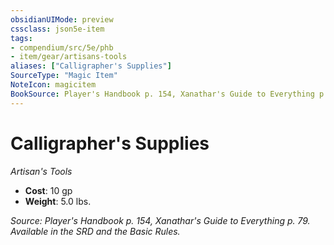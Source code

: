 ```yaml
---
obsidianUIMode: preview
cssclass: json5e-item
tags:
- compendium/src/5e/phb
- item/gear/artisans-tools
aliases: ["Calligrapher's Supplies"]
SourceType: "Magic Item"
NoteIcon: magicitem
BookSource: Player's Handbook p. 154, Xanathar's Guide to Everything p. 79. Available in the SRD and the Basic Rules.
---
```

# Calligrapher's Supplies
*Artisan's Tools*  

- **Cost**: 10 gp
- **Weight**: 5.0 lbs.

*Source: Player's Handbook p. 154, Xanathar's Guide to Everything p. 79. Available in the SRD and the Basic Rules.*